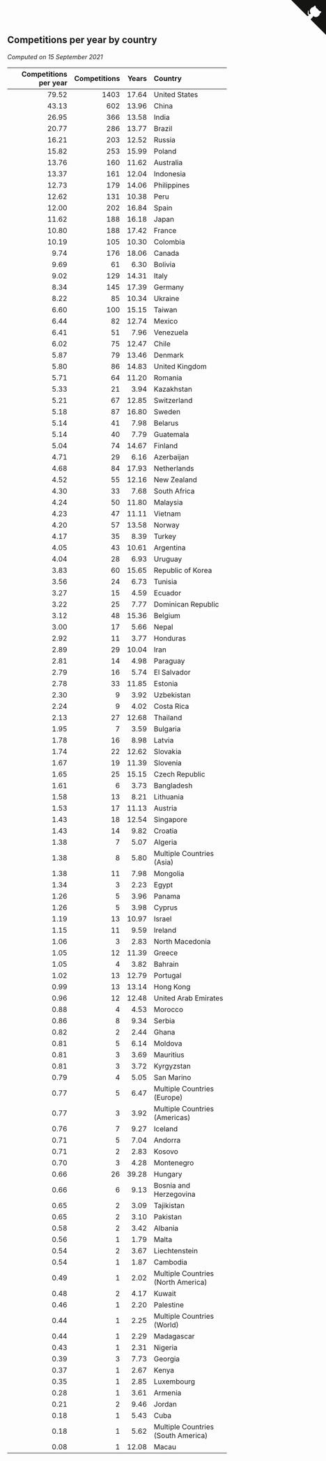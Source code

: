 ## Competitions per year by country

*Computed on 15 September 2021*

| Competitions per year | Competitions | Years | Country |
| ---: | ---: | ---: | :--- |
| 79.52 | 1403 | 17.64 | United States |
| 43.13 | 602 | 13.96 | China |
| 26.95 | 366 | 13.58 | India |
| 20.77 | 286 | 13.77 | Brazil |
| 16.21 | 203 | 12.52 | Russia |
| 15.82 | 253 | 15.99 | Poland |
| 13.76 | 160 | 11.62 | Australia |
| 13.37 | 161 | 12.04 | Indonesia |
| 12.73 | 179 | 14.06 | Philippines |
| 12.62 | 131 | 10.38 | Peru |
| 12.00 | 202 | 16.84 | Spain |
| 11.62 | 188 | 16.18 | Japan |
| 10.80 | 188 | 17.42 | France |
| 10.19 | 105 | 10.30 | Colombia |
| 9.74 | 176 | 18.06 | Canada |
| 9.69 | 61 | 6.30 | Bolivia |
| 9.02 | 129 | 14.31 | Italy |
| 8.34 | 145 | 17.39 | Germany |
| 8.22 | 85 | 10.34 | Ukraine |
| 6.60 | 100 | 15.15 | Taiwan |
| 6.44 | 82 | 12.74 | Mexico |
| 6.41 | 51 | 7.96 | Venezuela |
| 6.02 | 75 | 12.47 | Chile |
| 5.87 | 79 | 13.46 | Denmark |
| 5.80 | 86 | 14.83 | United Kingdom |
| 5.71 | 64 | 11.20 | Romania |
| 5.33 | 21 | 3.94 | Kazakhstan |
| 5.21 | 67 | 12.85 | Switzerland |
| 5.18 | 87 | 16.80 | Sweden |
| 5.14 | 41 | 7.98 | Belarus |
| 5.14 | 40 | 7.79 | Guatemala |
| 5.04 | 74 | 14.67 | Finland |
| 4.71 | 29 | 6.16 | Azerbaijan |
| 4.68 | 84 | 17.93 | Netherlands |
| 4.52 | 55 | 12.16 | New Zealand |
| 4.30 | 33 | 7.68 | South Africa |
| 4.24 | 50 | 11.80 | Malaysia |
| 4.23 | 47 | 11.11 | Vietnam |
| 4.20 | 57 | 13.58 | Norway |
| 4.17 | 35 | 8.39 | Turkey |
| 4.05 | 43 | 10.61 | Argentina |
| 4.04 | 28 | 6.93 | Uruguay |
| 3.83 | 60 | 15.65 | Republic of Korea |
| 3.56 | 24 | 6.73 | Tunisia |
| 3.27 | 15 | 4.59 | Ecuador |
| 3.22 | 25 | 7.77 | Dominican Republic |
| 3.12 | 48 | 15.36 | Belgium |
| 3.00 | 17 | 5.66 | Nepal |
| 2.92 | 11 | 3.77 | Honduras |
| 2.89 | 29 | 10.04 | Iran |
| 2.81 | 14 | 4.98 | Paraguay |
| 2.79 | 16 | 5.74 | El Salvador |
| 2.78 | 33 | 11.85 | Estonia |
| 2.30 | 9 | 3.92 | Uzbekistan |
| 2.24 | 9 | 4.02 | Costa Rica |
| 2.13 | 27 | 12.68 | Thailand |
| 1.95 | 7 | 3.59 | Bulgaria |
| 1.78 | 16 | 8.98 | Latvia |
| 1.74 | 22 | 12.62 | Slovakia |
| 1.67 | 19 | 11.39 | Slovenia |
| 1.65 | 25 | 15.15 | Czech Republic |
| 1.61 | 6 | 3.73 | Bangladesh |
| 1.58 | 13 | 8.21 | Lithuania |
| 1.53 | 17 | 11.13 | Austria |
| 1.43 | 18 | 12.54 | Singapore |
| 1.43 | 14 | 9.82 | Croatia |
| 1.38 | 7 | 5.07 | Algeria |
| 1.38 | 8 | 5.80 | Multiple Countries (Asia) |
| 1.38 | 11 | 7.98 | Mongolia |
| 1.34 | 3 | 2.23 | Egypt |
| 1.26 | 5 | 3.96 | Panama |
| 1.26 | 5 | 3.98 | Cyprus |
| 1.19 | 13 | 10.97 | Israel |
| 1.15 | 11 | 9.59 | Ireland |
| 1.06 | 3 | 2.83 | North Macedonia |
| 1.05 | 12 | 11.39 | Greece |
| 1.05 | 4 | 3.82 | Bahrain |
| 1.02 | 13 | 12.79 | Portugal |
| 0.99 | 13 | 13.14 | Hong Kong |
| 0.96 | 12 | 12.48 | United Arab Emirates |
| 0.88 | 4 | 4.53 | Morocco |
| 0.86 | 8 | 9.34 | Serbia |
| 0.82 | 2 | 2.44 | Ghana |
| 0.81 | 5 | 6.14 | Moldova |
| 0.81 | 3 | 3.69 | Mauritius |
| 0.81 | 3 | 3.72 | Kyrgyzstan |
| 0.79 | 4 | 5.05 | San Marino |
| 0.77 | 5 | 6.47 | Multiple Countries (Europe) |
| 0.77 | 3 | 3.92 | Multiple Countries (Americas) |
| 0.76 | 7 | 9.27 | Iceland |
| 0.71 | 5 | 7.04 | Andorra |
| 0.71 | 2 | 2.83 | Kosovo |
| 0.70 | 3 | 4.28 | Montenegro |
| 0.66 | 26 | 39.28 | Hungary |
| 0.66 | 6 | 9.13 | Bosnia and Herzegovina |
| 0.65 | 2 | 3.09 | Tajikistan |
| 0.65 | 2 | 3.10 | Pakistan |
| 0.58 | 2 | 3.42 | Albania |
| 0.56 | 1 | 1.79 | Malta |
| 0.54 | 2 | 3.67 | Liechtenstein |
| 0.54 | 1 | 1.87 | Cambodia |
| 0.49 | 1 | 2.02 | Multiple Countries (North America) |
| 0.48 | 2 | 4.17 | Kuwait |
| 0.46 | 1 | 2.20 | Palestine |
| 0.44 | 1 | 2.25 | Multiple Countries (World) |
| 0.44 | 1 | 2.29 | Madagascar |
| 0.43 | 1 | 2.31 | Nigeria |
| 0.39 | 3 | 7.73 | Georgia |
| 0.37 | 1 | 2.67 | Kenya |
| 0.35 | 1 | 2.85 | Luxembourg |
| 0.28 | 1 | 3.61 | Armenia |
| 0.21 | 2 | 9.46 | Jordan |
| 0.18 | 1 | 5.43 | Cuba |
| 0.18 | 1 | 5.62 | Multiple Countries (South America) |
| 0.08 | 1 | 12.08 | Macau |


<a href="https://github.com/jonatanklosko/wca_statistics" class="github-corner" aria-label="View source on Github"><svg width="80" height="80" viewBox="0 0 250 250" style="fill:#151513; color:#fff; position: absolute; top: 0; border: 0; right: 0;" aria-hidden="true"><path d="M0,0 L115,115 L130,115 L142,142 L250,250 L250,0 Z"></path><path d="M128.3,109.0 C113.8,99.7 119.0,89.6 119.0,89.6 C122.0,82.7 120.5,78.6 120.5,78.6 C119.2,72.0 123.4,76.3 123.4,76.3 C127.3,80.9 125.5,87.3 125.5,87.3 C122.9,97.6 130.6,101.9 134.4,103.2" fill="currentColor" style="transform-origin: 130px 106px;" class="octo-arm"></path><path d="M115.0,115.0 C114.9,115.1 118.7,116.5 119.8,115.4 L133.7,101.6 C136.9,99.2 139.9,98.4 142.2,98.6 C133.8,88.0 127.5,74.4 143.8,58.0 C148.5,53.4 154.0,51.2 159.7,51.0 C160.3,49.4 163.2,43.6 171.4,40.1 C171.4,40.1 176.1,42.5 178.8,56.2 C183.1,58.6 187.2,61.8 190.9,65.4 C194.5,69.0 197.7,73.2 200.1,77.6 C213.8,80.2 216.3,84.9 216.3,84.9 C212.7,93.1 206.9,96.0 205.4,96.6 C205.1,102.4 203.0,107.8 198.3,112.5 C181.9,128.9 168.3,122.5 157.7,114.1 C157.9,116.9 156.7,120.9 152.7,124.9 L141.0,136.5 C139.8,137.7 141.6,141.9 141.8,141.8 Z" fill="currentColor" class="octo-body"></path></svg></a><style>.github-corner:hover .octo-arm{animation:octocat-wave 560ms ease-in-out}@keyframes octocat-wave{0%,100%{transform:rotate(0)}20%,60%{transform:rotate(-25deg)}40%,80%{transform:rotate(10deg)}}@media (max-width:500px){.github-corner:hover .octo-arm{animation:none}.github-corner .octo-arm{animation:octocat-wave 560ms ease-in-out}}</style>
